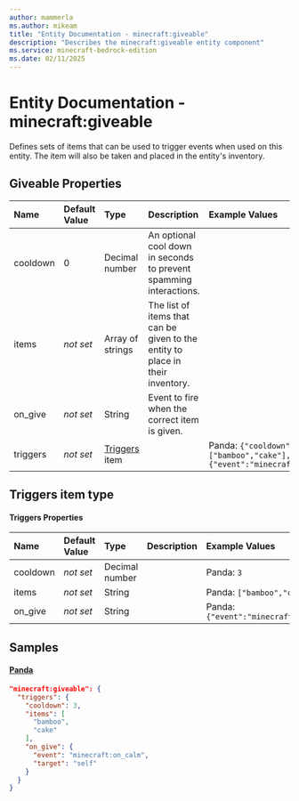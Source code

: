 ```yaml
---
author: mammerla
ms.author: mikeam
title: "Entity Documentation - minecraft:giveable"
description: "Describes the minecraft:giveable entity component"
ms.service: minecraft-bedrock-edition
ms.date: 02/11/2025 
---
```


# Entity Documentation - minecraft:giveable

Defines sets of items that can be used to trigger events when used on this entity. The item will also be taken and placed in the entity's inventory.


## Giveable Properties

|Name       |Default Value |Type |Description |Example Values |
|:----------|:-------------|:----|:-----------|:------------- |
| cooldown | 0 | Decimal number | An optional cool down in seconds to prevent spamming interactions. |  | 
| items | *not set* | Array of strings | The list of items that can be given to the entity to place in their inventory. |  | 
| on_give | *not set* | String | Event to fire when the correct item is given. |  | 
| triggers | *not set* | [Triggers](#triggers-item-type) item |  | Panda: `{"cooldown":3,"items":["bamboo","cake"],"on_give":{"event":"minecraft:on_calm","target":"self"}}` | 

## Triggers item type

#### Triggers Properties

|Name       |Default Value |Type |Description |Example Values |
|:----------|:-------------|:----|:-----------|:------------- |
| cooldown | *not set* | Decimal number |  | Panda: `3` | 
| items | *not set* | String |  | Panda: `["bamboo","cake"]` | 
| on_give | *not set* | String |  | Panda: `{"event":"minecraft:on_calm","target":"self"}` | 

## Samples

#### [Panda](https://github.com/Mojang/bedrock-samples/tree/preview/behavior_pack/entities/panda.json)


```json
"minecraft:giveable": {
  "triggers": {
    "cooldown": 3,
    "items": [
      "bamboo",
      "cake"
    ],
    "on_give": {
      "event": "minecraft:on_calm",
      "target": "self"
    }
  }
}
```
